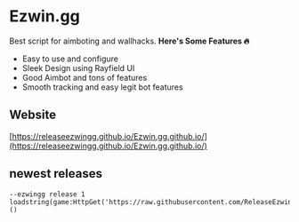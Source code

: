 # Ezwin.gg
Best script for aimboting and wallhacks.
**Here's Some Features 🔥**
- Easy to use and configure
- Sleek Design using Rayfield UI
- Good Aimbot and tons of features
- Smooth tracking and easy legit bot features

## Website
[https://releaseezwingg.github.io/Ezwin.gg.github.io/](https://releaseezwingg.github.io/Ezwin.gg.github.io/)

## newest releases
    --ezwingg release 1
    loadstring(game:HttpGet('https://raw.githubusercontent.com/ReleaseEzwingg/Ezwin.gg.github.io/refs/heads/main/EzwinGlobal.lua'))()
